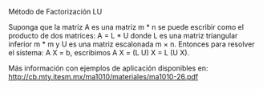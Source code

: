 Método de Factorización LU

Suponga que la matriz A es una matriz m * n se puede escribir como el producto de dos matrices:
A = L * U
donde L es una matriz triangular inferior m * m y U es una matriz escalonada m × n. Entonces para resolver
el sistema:
A X = b,
escribimos
A X = (L U) X = L (U X).

Más información con ejemplos de aplicación disponibles en: http://cb.mty.itesm.mx/ma1010/materiales/ma1010-26.pdf
